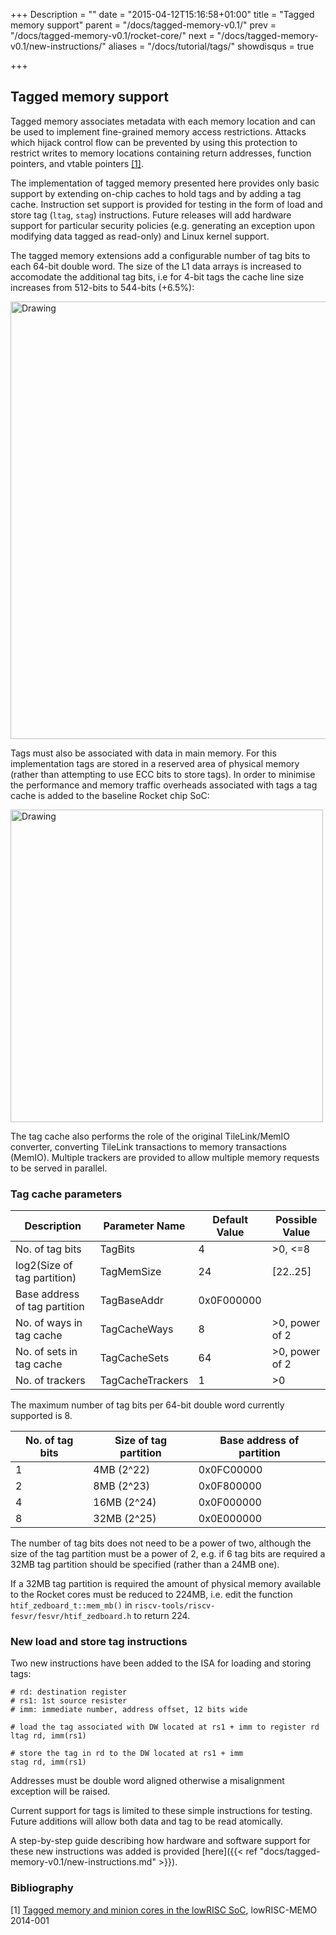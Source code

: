 +++
Description = ""
date = "2015-04-12T15:16:58+01:00"
title = "Tagged memory support"
parent = "/docs/tagged-memory-v0.1/"
prev = "/docs/tagged-memory-v0.1/rocket-core/"
next = "/docs/tagged-memory-v0.1/new-instructions/"
aliases = "/docs/tutorial/tags/"
showdisqus = true

+++


## Tagged memory support

Tagged memory associates metadata with each memory location and can be
used to implement fine-grained memory access restrictions.  Attacks
which hijack control flow can be prevented by using this protection to
restrict writes to memory locations containing return addresses,
function pointers, and vtable pointers [[1]](#Memo1).

The implementation of tagged memory presented here provides only basic
support by extending on-chip caches to hold tags and by adding a tag
cache. Instruction set support is provided for testing in the form of
load and store tag (`ltag`, `stag`) instructions. Future releases will
add hardware support for particular security policies (e.g.
generating an exception upon modifying data tagged as read-only) and
Linux kernel support.

The tagged memory extensions add a configurable number of tag bits to
each 64-bit double word. The size of the L1 data arrays is increased
to accomodate the additional tag bits, i.e for 4-bit tags the cache
line size increases from 512-bits to 544-bits (+6.5%):

<img src="../figures/tag_extension.png" alt="Drawing" style="width: 700px;"/>

Tags must also be associated with data in main memory. For this
implementation tags are stored in a reserved area of physical memory
(rather than attempting to use ECC bits to store tags). In order to
minimise the performance and memory traffic overheads associated with
tags a tag cache is added to the baseline Rocket chip SoC:

<img src="../figures/tag_cache.png" alt="Drawing" style="width: 500px;"/>

The tag cache also performs the role of the original TileLink/MemIO
converter, converting TileLink transactions to memory transactions
(MemIO). Multiple trackers are provided to allow multiple memory requests
to be served in parallel. 

### Tag cache parameters

| Description                   | Parameter Name   | Default Value | Possible Value |
|-------------------------------|------------------|---------------|----------------|
| No. of tag bits               | TagBits          | 4             | >0, <=8        |
| log2(Size of tag partition)   | TagMemSize       | 24            | [22..25]       |
| Base address of tag partition | TagBaseAddr      | 0x0F000000    |                |
| No. of ways in tag cache      | TagCacheWays     | 8             | >0, power of 2 |
| No. of sets in tag cache      | TagCacheSets     | 64            | >0, power of 2 |
| No. of trackers               | TagCacheTrackers | 1             | >0             |

The maximum number of tag bits per 64-bit double word currently supported is 8. 

| No. of tag bits  | Size of tag partition | Base address of partition |
|------------------|-----------------------|---------------------------|
| 1                | 4MB (2^22)            | 0x0FC00000                |
| 2                | 8MB (2^23)            | 0x0F800000                |
| 4                | 16MB (2^24)           | 0x0F000000                |
| 8                | 32MB (2^25)           | 0x0E000000                |

The number of tag bits does not need to be a power of two, although
the size of the tag partition must be a power of 2, e.g. if 6 tag bits
are required a 32MB tag partition should be specified (rather than a
24MB one).

If a 32MB tag partition is required the amount of physical memory
available to the Rocket cores must be reduced to 224MB, i.e. edit the
function `htif_zedboard_t::mem_mb()` in
`riscv-tools/riscv-fesvr/fesvr/htif_zedboard.h` to return 224.

### New load and store tag instructions

Two new instructions have been added to the ISA for loading and storing tags:

    # rd: destination register
    # rs1: 1st source resister
    # imm: immediate number, address offset, 12 bits wide

    # load the tag associated with DW located at rs1 + imm to register rd
    ltag rd, imm(rs1)

    # store the tag in rd to the DW located at rs1 + imm
    stag rd, imm(rs1)

Addresses must be double word aligned otherwise a misalignment exception will be raised. 

Current support for tags is limited to these simple instructions for
testing. Future additions will allow both data and tag to be read
atomically.

A step-by-step guide describing how hardware and software support for these new instructions was added 
is provided [here]({{< ref "docs/tagged-memory-v0.1/new-instructions.md" >}}).

### Bibliography

<a name="Memo1"></a>
[1] [Tagged memory and minion cores
in the lowRISC SoC](http://www.lowrisc.org/docs/memo-2014-001-tagged-memory-and-minion-cores/), lowRISC-MEMO 2014-001

